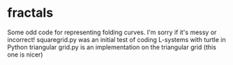# fractals
Some odd code for representing folding curves. I'm sorry if it's messy or incorrect!
squaregrid.py was an initial test of coding L-systems with turtle in Python
triangular grid.py is an implementation on the triangular grid (this one is nicer)
